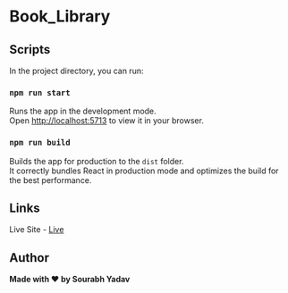 # Book_Library

## Scripts

In the project directory, you can run:

### `npm run start`

Runs the app in the development mode.\
Open [http://localhost:5713](http://localhost:5713) to view it in your browser.




### `npm run build`

Builds the app for production to the `dist` folder.\
It correctly bundles React in production mode and optimizes the build for the best performance.

## Links
Live Site - [Live](https://enchanting-malabi-2cc8dc.netlify.app/)

## Author
**Made with ❤ by Sourabh Yadav**

